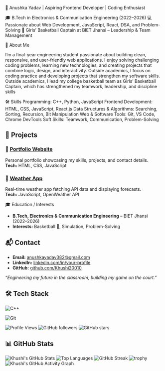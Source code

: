 🚀 Anushka Yadav | Aspiring Frontend Developer | Coding Enthusiast

🎓 B.Tech in Electronics & Communication Engineering (2022–2026)
💻 Passionate about Web Development, JavaScript, React, DSA, and Problem-Solving
🏀 Girls’ Basketball Captain at BIET Jhansi – Leadership & Team Management

📌 About Me

I’m a final-year engineering student passionate about building clean, responsive, and user-friendly web applications.
I enjoy solving challenging coding problems, learning new technologies, and creating projects that combine logic, design, and interactivity.
Outside academics, I focus on coding practice and developing projects that strengthen my software skills.
Outside academics, I lead my college basketball team as Girls’ Basketball Captain, which has strengthened my teamwork, leadership, and discipline skills

🛠 Skills
Programming: C++, Python, JavaScript
Frontend Development: HTML, CSS, JavaScript, React.js
Data Structures & Algorithms: Searching, Sorting, Recursion, Bit Manipulation
Web & Software Tools: Git, VS Code, Chrome DevTools
Soft Skills: Teamwork, Communication, Problem-Solving



## 🚀 Projects
### 🔹 [Portfolio Website](your-portfolio-link)
Personal portfolio showcasing my skills, projects, and contact details.  
**Tech:** HTML, CSS, JavaScript  

### 🔹 [Weather App](repo-link)
Real-time weather app fetching API data and displaying forecasts.  
**Tech:** JavaScript, OpenWeather API  


 🎓 Education / Interests
- **B.Tech, Electronics & Communication Engineering** – BIET Jhansi (2022–2026)  
- **Interests:** Basketball 🏀, Simulation,  Problem-Solving

## 📬 Contact
- **Email:** anushkayadav382@gmail.com 
- **LinkedIn:** [linkedin.com/in/your-profile](https://www.linkedin.com/in/anushka-y-5bb82b239/)  
- **GitHub:** [github.com/Khushi20010](https://github.com/Khushi20010)  

*“Engineering my future in the classroom, building my game on the court.”*  






## 🛠 Tech Stack
![C++](https://img.shields.io/badge/C++-00599C?style=flat&logo=c%2B%2B&logoColor=white)

![Git](https://img.shields.io/badge/Git-F05032?style=flat&logo=git&logoColor=white)








![Profile Views](https://komarev.com/ghpvc/?username=Khushi20010&color=blue)
![GitHub followers](https://img.shields.io/github/followers/Khushi20010?style=social)
![GitHub stars](https://img.shields.io/github/stars/Khushi20010?style=social)









## 📊 GitHub Stats

![Khushi's GitHub Stats](https://github-readme-stats.vercel.app/api?username=Khushi20010&show_icons=true&theme=tokyonight)
![Top Languages](https://github-readme-stats.vercel.app/api/top-langs/?username=Khushi20010&layout=compact&theme=tokyonight)
![GitHub Streak](https://streak-stats.demolab.com?user=Khushi20010&theme=tokyonight&hide_border=true)
![trophy](https://github-profile-trophy.vercel.app/?username=Khushi20010&theme=tokyonight&row=1&column=7)
![Khushi's GitHub Activity Graph](https://github-readme-activity-graph.vercel.app/graph?username=Khushi20010&theme=tokyo-night)



